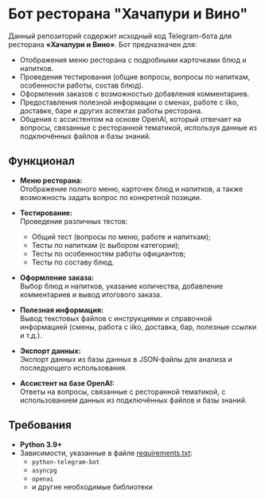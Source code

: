 # Бот ресторана "Хачапури и Вино"

Данный репозиторий содержит исходный код Telegram-бота для ресторана **«Хачапури и Вино»**. Бот предназначен для:

- Отображения меню ресторана с подробными карточками блюд и напитков.
- Проведения тестирования (общие вопросы, вопросы по напиткам, особенности работы, состав блюд).
- Оформления заказов с возможностью добавления комментариев.
- Предоставления полезной информации о сменах, работе с iiko, доставке, баре и других аспектах работы ресторана.
- Общения с ассистентом на основе OpenAI, который отвечает на вопросы, связанные с ресторанной тематикой, используя данные из подключённых файлов и базы знаний.

## Функционал

- **Меню ресторана:**  
  Отображение полного меню, карточек блюд и напитков, а также возможность задать вопрос по конкретной позиции.

- **Тестирование:**  
  Проведение различных тестов:
  - Общий тест (вопросы по меню, работе и напиткам);
  - Тесты по напиткам (с выбором категории);
  - Тесты по особенностям работы официантов;
  - Тесты по составу блюд.

- **Оформление заказа:**  
  Выбор блюд и напитков, указание количества, добавление комментариев и вывод итогового заказа.

- **Полезная информация:**  
  Вывод текстовых файлов с инструкциями и справочной информацией (смены, работа с iiko, доставка, бар, полезные ссылки и т.д.).

- **Экспорт данных:**  
  Экспорт данных из базы данных в JSON‑файлы для анализа и последующего использования.

- **Ассистент на базе OpenAI:**  
  Ответы на вопросы, связанные с ресторанной тематикой, с использованием данных из подключённых файлов и базы знаний.

## Требования

- **Python 3.9+**
- Зависимости, указанные в файле [requirements.txt](requirements.txt):
  - `python-telegram-bot`
  - `asyncpg`
  - `openai`
  - и другие необходимые библиотеки





